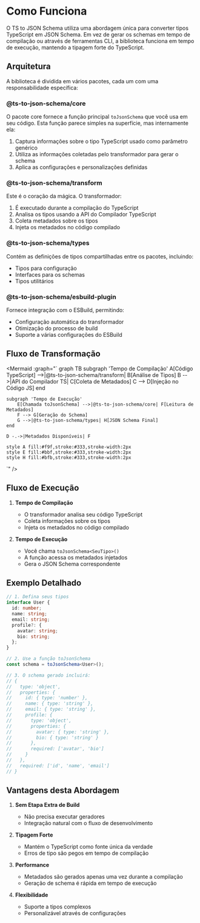 # Como Funciona

O TS to JSON Schema utiliza uma abordagem única para converter tipos TypeScript em JSON Schema. Em vez de gerar os schemas em tempo de compilação ou através de ferramentas CLI, a biblioteca funciona em tempo de execução, mantendo a tipagem forte do TypeScript.

## Arquitetura

A biblioteca é dividida em vários pacotes, cada um com uma responsabilidade específica:

### @ts-to-json-schema/core

O pacote core fornece a função principal `toJsonSchema` que você usa em seu código. Esta função parece simples na superfície, mas internamente ela:

1. Captura informações sobre o tipo TypeScript usado como parâmetro genérico
2. Utiliza as informações coletadas pelo transformador para gerar o schema
3. Aplica as configurações e personalizações definidas

### @ts-to-json-schema/transform

Este é o coração da mágica. O transformador:

1. É executado durante a compilação do TypeScript
2. Analisa os tipos usando a API do Compilador TypeScript
3. Coleta metadados sobre os tipos
4. Injeta os metadados no código compilado

### @ts-to-json-schema/types

Contém as definições de tipos compartilhadas entre os pacotes, incluindo:

- Tipos para configuração
- Interfaces para os schemas
- Tipos utilitários

### @ts-to-json-schema/esbuild-plugin

Fornece integração com o ESBuild, permitindo:

- Configuração automática do transformador
- Otimização do processo de build
- Suporte a várias configurações do ESBuild

## Fluxo de Transformação

<Mermaid :graph="`
graph TB
    subgraph 'Tempo de Compilação'
        A[Código TypeScript] -->|@ts-to-json-schema/transform| B[Análise de Tipos]
        B -->|API do Compilador TS| C[Coleta de Metadados]
        C --> D[Injeção no Código JS]
    end

    subgraph 'Tempo de Execução'
        E[Chamada toJsonSchema] -->|@ts-to-json-schema/core| F[Leitura de Metadados]
        F --> G[Geração do Schema]
        G -->|@ts-to-json-schema/types| H[JSON Schema Final]
    end

    D -.->|Metadados Disponíveis| F

    style A fill:#f9f,stroke:#333,stroke-width:2px
    style E fill:#bbf,stroke:#333,stroke-width:2px
    style H fill:#bfb,stroke:#333,stroke-width:2px
`" />

## Fluxo de Execução

1. **Tempo de Compilação**
   - O transformador analisa seu código TypeScript
   - Coleta informações sobre os tipos
   - Injeta os metadados no código compilado

2. **Tempo de Execução**
   - Você chama `toJsonSchema<SeuTipo>()`
   - A função acessa os metadados injetados
   - Gera o JSON Schema correspondente

## Exemplo Detalhado

```typescript
// 1. Defina seus tipos
interface User {
  id: number;
  name: string;
  email: string;
  profile?: {
    avatar: string;
    bio: string;
  };
}

// 2. Use a função toJsonSchema
const schema = toJsonSchema<User>();

// 3. O schema gerado incluirá:
// {
//   type: 'object',
//   properties: {
//     id: { type: 'number' },
//     name: { type: 'string' },
//     email: { type: 'string' },
//     profile: {
//       type: 'object',
//       properties: {
//         avatar: { type: 'string' },
//         bio: { type: 'string' }
//       },
//       required: ['avatar', 'bio']
//     }
//   },
//   required: ['id', 'name', 'email']
// }
```

## Vantagens desta Abordagem

1. **Sem Etapa Extra de Build**
   - Não precisa executar geradores
   - Integração natural com o fluxo de desenvolvimento

2. **Tipagem Forte**
   - Mantém o TypeScript como fonte única da verdade
   - Erros de tipo são pegos em tempo de compilação

3. **Performance**
   - Metadados são gerados apenas uma vez durante a compilação
   - Geração de schema é rápida em tempo de execução

4. **Flexibilidade**
   - Suporte a tipos complexos
   - Personalizável através de configurações 